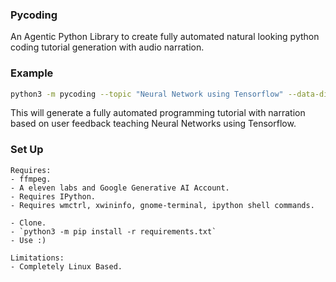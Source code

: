 ### Pycoding

An Agentic Python Library to create fully automated natural looking
python coding tutorial generation with audio narration. 

### Example

```bash
python3 -m pycoding --topic "Neural Network using Tensorflow" --data-dir X.csv --data-dir y.csv --google-api-key YOUR_GOOGLE_API_KEY --eleven-labs-api-key YOUR_ELEVEN_LABS_API_KEY --eleven-labs-voice-id YOUR_ELEVEN_LABS_VOIC_ID
```

This will generate a fully automated programming tutorial with narration based on user feedback 
teaching Neural Networks using Tensorflow.

### Set Up

```
Requires:
- ffmpeg.
- A eleven labs and Google Generative AI Account.
- Requires IPython.
- Requires wmctrl, xwininfo, gnome-terminal, ipython shell commands.
```
```
- Clone.
- `python3 -m pip install -r requirements.txt`
- Use :)
```
```
Limitations:
- Completely Linux Based.
```